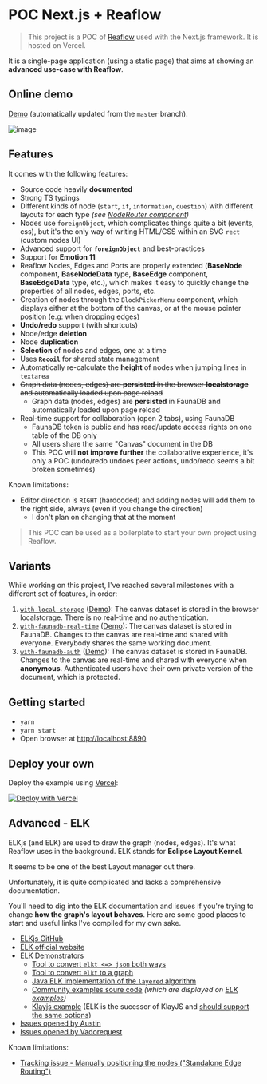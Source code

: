 # POC Next.js + Reaflow

> This project is a POC of [Reaflow](https://github.com/reaviz/reaflow) used with the Next.js framework. It is hosted on Vercel.

It is a single-page application (using a static page) that aims at showing an **advanced use-case with Reaflow**.

## Online demo

[Demo](https://poc-nextjs-reaflow.vercel.app/) (automatically updated from the `master` branch).

![image](https://user-images.githubusercontent.com/3807458/109431687-08bf1680-7a08-11eb-98bd-31fa91e21680.png)

## Features

It comes with the following features:
- Source code heavily **documented**
- Strong TS typings
- Different kinds of node (`start`, `if`, `information`, `question`) with different layouts for each type _(see [NodeRouter component](blob/main/src/components/nodes/NodeRouter.tsx))_
- Nodes use `foreignObject`, which complicates things quite a bit (events, css), but it's the only way of writing HTML/CSS within an SVG `rect` (custom nodes UI)
- Advanced support for **`foreignObject`** and best-practices
- Support for **Emotion 11**
- Reaflow Nodes, Edges and Ports are properly extended (**BaseNode** component, **BaseNodeData** type, **BaseEdge** component, **BaseEdgeData** type, etc.), 
  which makes it easy to quickly change the properties of all nodes, edges, ports, etc.
- Creation of nodes through the `BlockPickerMenu` component, which displays either at the bottom of the canvas, or at the mouse pointer position (e.g: when dropping edges)
- **Undo/redo** support (with shortcuts)
- Node/edge **deletion**
- Node **duplication**
- **Selection** of nodes and edges, one at a time 
- Uses **`Recoil`** for shared state management
- Automatically re-calculate the **height** of nodes when jumping lines in `textarea`
- ~~Graph data (nodes, edges) are **persisted** in the browser **localstorage** and automatically loaded upon page reload~~
  - Graph data (nodes, edges) are **persisted** in FaunaDB and automatically loaded upon page reload
- Real-time support for collaboration (open 2 tabs), using FaunaDB
  - FaunaDB token is public and has read/update access rights on one table of the DB only
  - All users share the same "Canvas" document in the DB
  - This POC will **not improve further** the collaborative experience, it's only a POC (undo/redo undoes peer actions, undo/redo seems a bit broken sometimes)

Known limitations:
- Editor direction is `RIGHT` (hardcoded) and adding nodes will add them to the right side, always (even if you change the direction)
    - I don't plan on changing that at the moment

> This POC can be used as a boilerplate to start your own project using Reaflow.

## Variants

While working on this project, I've reached several milestones with a different set of features, in order:

1. [`with-local-storage`](https://github.com/Vadorequest/poc-nextjs-reaflow/tree/with-local-storage) 
   ([Demo](https://poc-nextjs-reaflow-git-with-local-storage-ambroise-dhenain.vercel.app/)): 
   The canvas dataset is stored in the browser localstorage. 
   There is no real-time and no authentication.
1. [`with-faunadb-real-time`](https://github.com/Vadorequest/poc-nextjs-reaflow/tree/with-faunadb-real-time) 
   ([Demo](https://poc-nextjs-reaflow-git-with-with-faunadb-real-time-ambroise-dhenain.vercel.app/)): 
   The canvas dataset is stored in FaunaDB. 
   Changes to the canvas are real-time and shared with everyone. 
   Everybody shares the same working document.
1. [`with-faunadb-auth`](https://github.com/Vadorequest/poc-nextjs-reaflow/tree/with-faunadb-auth) 
   ([Demo](https://poc-nextjs-reaflow-git-with-faunadb-auth-ambroise-dhenain.vercel.app/)): 
   The canvas dataset is stored in FaunaDB. 
   Changes to the canvas are real-time and shared with everyone when **anonymous**. 
   Authenticated users have their own private version of the document, which is protected.

## Getting started

- `yarn`
- `yarn start`
- Open browser at [http://localhost:8890](http://localhost:8890)

## Deploy your own

Deploy the example using [Vercel](https://vercel.com):

[![Deploy with Vercel](https://vercel.com/button)](https://vercel.com/new/git/external?repository-url=https://github.com/Vadorequest/poc-nextjs-reaflow&project-name=poc-nextjs-reaflow&repository-name=poc-nextjs-reaflow)

## Advanced - ELK

ELKjs (and ELK) are used to draw the graph (nodes, edges). 
It's what Reaflow uses in the background.
ELK stands for **Eclipse Layout Kernel**.

It seems to be one of the best Layout manager out there.

Unfortunately, it is quite complicated and lacks a comprehensive documentation.

You'll need to dig into the ELK documentation and issues if you're trying to change **how the graph's layout behaves**. 
Here are some good places to start and useful links I've compiled for my own sake.

- [ELKjs GitHub](https://github.com/kieler/elkjs)
- [ELK official website](https://www.eclipse.org/elk/)
- [ELK Demonstrators](https://rtsys.informatik.uni-kiel.de/elklive/index.html)
  - [Tool to convert `elkt <=> json` both ways](https://rtsys.informatik.uni-kiel.de/elklive/conversion.html)
  - [Tool to convert `elkt` to a graph](https://rtsys.informatik.uni-kiel.de/elklive/elkgraph.html)
  - [Java ELK implementation of the `layered` algorithm](https://github.com/eclipse/elk/tree/master/plugins/org.eclipse.elk.alg.layered/src/org/eclipse/elk/alg/layered/p2layers)
  - [Community examples soure code](https://github.com/eclipse/elk-models/tree/master/examples) _(which are displayed on [ELK examples](https://rtsys.informatik.uni-kiel.de/elklive/examples.html))_
  - [Klayjs example](http://kieler.github.io/klayjs-d3/examples/interactive) (ELK is the sucessor of KlayJS and [should support the same options](https://github.com/kieler/elkjs/issues/122#issuecomment-777781503))
- [Issues opened by Austin](https://github.com/kieler/elkjs/issues?q=is%3Aissue+sort%3Aupdated-desc+author%3Aamcdnl)
- [Issues opened by Vadorequest](https://github.com/kieler/elkjs/issues?q=is%3Aissue+sort%3Aupdated-desc+author%3Avadorequest)

Known limitations:
- [Tracking issue - Manually positioning the nodes ("Standalone Edge Routing")](https://github.com/eclipse/elk/issues/315)
